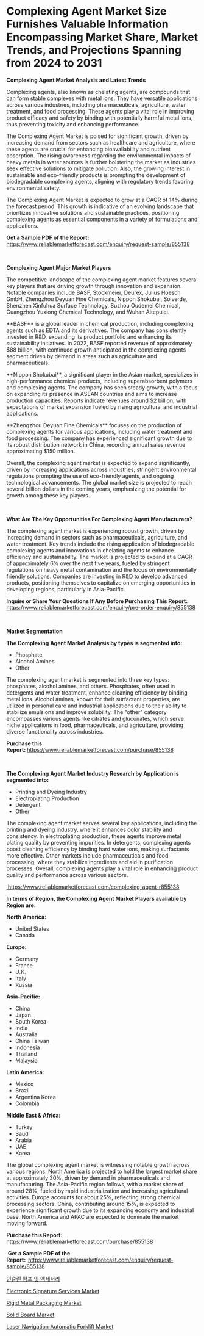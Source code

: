 <p><h1>Complexing Agent Market Size Furnishes Valuable Information Encompassing Market Share, Market Trends, and Projections Spanning from 2024 to 2031</h1></p><p><strong>Complexing Agent Market Analysis and Latest Trends</strong></p>
<p><p>Complexing agents, also known as chelating agents, are compounds that can form stable complexes with metal ions. They have versatile applications across various industries, including pharmaceuticals, agriculture, water treatment, and food processing. These agents play a vital role in improving product efficacy and safety by binding with potentially harmful metal ions, thus preventing toxicity and enhancing performance.</p><p>The Complexing Agent Market is poised for significant growth, driven by increasing demand from sectors such as healthcare and agriculture, where these agents are crucial for enhancing bioavailability and nutrient absorption. The rising awareness regarding the environmental impacts of heavy metals in water sources is further bolstering the market as industries seek effective solutions to mitigate pollution. Also, the growing interest in sustainable and eco-friendly products is prompting the development of biodegradable complexing agents, aligning with regulatory trends favoring environmental safety.</p><p>The Complexing Agent Market is expected to grow at a CAGR of 14% during the forecast period. This growth is indicative of an evolving landscape that prioritizes innovative solutions and sustainable practices, positioning complexing agents as essential components in a variety of formulations and applications.</p></p>
<p><strong>Get a Sample PDF of the Report:&nbsp;</strong> <a href="https://www.reliablemarketforecast.com/enquiry/request-sample/855138?utm_campaign=1102&utm_medium=2&utm_source=Github&utm_content=ia&utm_term=12112024&utm_id=complexing-agent">https://www.reliablemarketforecast.com/enquiry/request-sample/855138</a></p>
<p>&nbsp;</p>
<p><strong>Complexing Agent Major Market Players</strong></p>
<p><p>The competitive landscape of the complexing agent market features several key players that are driving growth through innovation and expansion. Notable companies include BASF, Stockmeier, Deurex, Julius Hoesch GmbH, Zhengzhou Deyuan Fine Chemicals, Nippon Shokubai, Solverde, Shenzhen Xinfuhua Surface Technology, Suzhou Oudemei Chemical, Guangzhou Yuxiong Chemical Technology, and Wuhan Aitepulei.</p><p>**BASF** is a global leader in chemical production, including complexing agents such as EDTA and its derivatives. The company has consistently invested in R&D, expanding its product portfolio and enhancing its sustainability initiatives. In 2022, BASF reported revenue of approximately $88 billion, with continued growth anticipated in the complexing agents segment driven by demand in areas such as agriculture and pharmaceuticals.</p><p>**Nippon Shokubai**, a significant player in the Asian market, specializes in high-performance chemical products, including superabsorbent polymers and complexing agents. The company has seen steady growth, with a focus on expanding its presence in ASEAN countries and aims to increase production capacities. Reports indicate revenues around $2 billion, with expectations of market expansion fueled by rising agricultural and industrial applications.</p><p>**Zhengzhou Deyuan Fine Chemicals** focuses on the production of complexing agents for various applications, including water treatment and food processing. The company has experienced significant growth due to its robust distribution network in China, recording annual sales revenue approximating $150 million.</p><p>Overall, the complexing agent market is expected to expand significantly, driven by increasing applications across industries, stringent environmental regulations prompting the use of eco-friendly agents, and ongoing technological advancements. The global market size is projected to reach several billion dollars in the coming years, emphasizing the potential for growth among these key players.</p></p>
<p>&nbsp;</p>
<p><strong>What Are The Key Opportunities For Complexing Agent Manufacturers?</strong></p>
<p><p>The complexing agent market is experiencing robust growth, driven by increasing demand in sectors such as pharmaceuticals, agriculture, and water treatment. Key trends include the rising application of biodegradable complexing agents and innovations in chelating agents to enhance efficiency and sustainability. The market is projected to expand at a CAGR of approximately 6% over the next five years, fueled by stringent regulations on heavy metal contamination and the focus on environmentally friendly solutions. Companies are investing in R&D to develop advanced products, positioning themselves to capitalize on emerging opportunities in developing regions, particularly in Asia-Pacific.</p></p>
<p><strong>Inquire or Share Your Questions If Any Before Purchasing This Report:</strong> <a href="https://www.reliablemarketforecast.com/enquiry/pre-order-enquiry/855138?utm_campaign=1102&utm_medium=2&utm_source=Github&utm_content=ia&utm_term=12112024&utm_id=complexing-agent">https://www.reliablemarketforecast.com/enquiry/pre-order-enquiry/855138</a></p>
<p>&nbsp;</p>
<p><strong>Market Segmentation</strong></p>
<p><strong>The Complexing Agent Market Analysis by types is segmented into:</strong></p>
<p><ul><li>Phosphate</li><li>Alcohol Amines</li><li>Other</li></ul></p>
<p><p>The complexing agent market is segmented into three key types: phosphates, alcohol amines, and others. Phosphates, often used in detergents and water treatment, enhance cleaning efficiency by binding metal ions. Alcohol amines, known for their surfactant properties, are utilized in personal care and industrial applications due to their ability to stabilize emulsions and improve solubility. The "other" category encompasses various agents like citrates and gluconates, which serve niche applications in food, pharmaceuticals, and agriculture, providing diverse functionality across industries.</p></p>
<p><strong>Purchase this Report:&nbsp;</strong><a href="https://www.reliablemarketforecast.com/purchase/855138?utm_campaign=1102&utm_medium=2&utm_source=Github&utm_content=ia&utm_term=12112024&utm_id=complexing-agent">https://www.reliablemarketforecast.com/purchase/855138</a></p>
<p>&nbsp;</p>
<p><strong>The Complexing Agent Market Industry Research by Application is segmented into:</strong></p>
<p><ul><li>Printing and Dyeing Industry</li><li>Electroplating Production</li><li>Detergent</li><li>Other</li></ul></p>
<p><p>The complexing agent market serves several key applications, including the printing and dyeing industry, where it enhances color stability and consistency. In electroplating production, these agents improve metal plating quality by preventing impurities. In detergents, complexing agents boost cleaning efficiency by binding hard water ions, making surfactants more effective. Other markets include pharmaceuticals and food processing, where they stabilize ingredients and aid in purification processes. Overall, complexing agents play a vital role in enhancing product quality and performance across various sectors.</p></p>
<p><a href="https://www.reliablemarketforecast.com/complexing-agent-r855138?utm_campaign=1102&utm_medium=2&utm_source=Github&utm_content=ia&utm_term=12112024&utm_id=complexing-agent">&nbsp;https://www.reliablemarketforecast.com/complexing-agent-r855138</a></p>
<p><strong>In terms of Region, the Complexing Agent Market Players available by Region are:</strong></p>
<p>
    <p> <strong> North America: </strong>
        <ul>
            <li>United States</li>
            <li>Canada</li>
        </ul>
        </p> 
    <p> <strong> Europe: </strong>
        <ul>
            <li>Germany</li>
            <li>France</li>
            <li>U.K.</li>
            <li>Italy</li>
            <li>Russia</li>
        </ul>
        </p> 
    <p> <strong> Asia-Pacific: </strong>
        <ul>
            <li>China</li>
            <li>Japan</li>
            <li>South Korea</li>
            <li>India</li>
            <li>Australia</li>
            <li>China Taiwan</li>
            <li>Indonesia</li>
            <li>Thailand</li>
            <li>Malaysia</li>
        </ul>
        </p> 
    <p> <strong> Latin America: </strong>
        <ul>
            <li>Mexico</li>
            <li>Brazil</li>
            <li>Argentina Korea</li>
            <li>Colombia</li>
        </ul>
        </p> 
    <p> <strong> Middle East & Africa: </strong>
        <ul>
            <li>Turkey</li>
            <li>Saudi</li>
            <li>Arabia</li>
            <li>UAE</li>
            <li>Korea</li>
        </ul>
    </p>
    </p>
<p><p>The global complexing agent market is witnessing notable growth across various regions. North America is projected to hold the largest market share at approximately 30%, driven by demand in pharmaceuticals and manufacturing. The Asia-Pacific region follows, with a market share of around 28%, fueled by rapid industrialization and increasing agricultural activities. Europe accounts for about 25%, reflecting strong chemical processing sectors. China, contributing around 15%, is expected to experience significant growth due to its expanding economy and industrial base. North America and APAC are expected to dominate the market moving forward.</p></p>
<p><strong>Purchase this Report: </strong><a href="https://www.reliablemarketforecast.com/purchase/855138?utm_campaign=1102&utm_medium=2&utm_source=Github&utm_content=ia&utm_term=12112024&utm_id=complexing-agent">https://www.reliablemarketforecast.com/purchase/855138</a></p>
<p>&nbsp;<strong>Get a Sample PDF of the Report:&nbsp;&nbsp;</strong><a href="https://www.reliablemarketforecast.com/enquiry/request-sample/855138?utm_campaign=1102&utm_medium=2&utm_source=Github&utm_content=ia&utm_term=12112024&utm_id=complexing-agent">https://www.reliablemarketforecast.com/enquiry/request-sample/855138</a></p>
<p><strong></strong></p>
<p><p><a href="https://github.com/laholand/Market-Research-Report-List-6/blob/main/709847323655.md?utm_campaign=1102&utm_medium=2&utm_source=Github&utm_content=ia&utm_term=12112024&utm_id=complexing-agent">인슐린 펌프 및 액세서리</a></p><p><a href="https://issuu.com/reportprime-2/docs/electronic-signature-services-marke_cc40be954d0156?utm_campaign=1102&utm_medium=2&utm_source=Github&utm_content=ia&utm_term=12112024&utm_id=complexing-agent">Electronic Signature Services Market</a></p><p><a href="https://github.com/shanicesca7t/Market-Research-Report-List-1/blob/main/rigid-metal-packaging-market.md?utm_campaign=1102&utm_medium=2&utm_source=Github&utm_content=ia&utm_term=12112024&utm_id=complexing-agent">Rigid Metal Packaging Market</a></p><p><a href="https://github.com/canardmmhainesa/Market-Research-Report-List-1/blob/main/solid-board-market.md?utm_campaign=1102&utm_medium=2&utm_source=Github&utm_content=ia&utm_term=12112024&utm_id=complexing-agent">Solid Board Market</a></p><p><a href="https://www.linkedin.com/pulse/strategic-market-insights-global-laser-navigation-automatic-qqykc?utm_campaign=1102&utm_medium=2&utm_source=Github&utm_content=ia&utm_term=12112024&utm_id=complexing-agent">Laser Navigation Automatic Forklift Market</a></p></p>